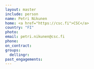 ```yaml
---
layout: master
include: person
name: Petri Nikunen
home: <a href="https://csc.fi">CSC</a>
country: "FI"
photo:
email: petri.nikunen@csc.fi
phone:
on_contract:
groups:
  dellingr:
past_engagements:
---
```

